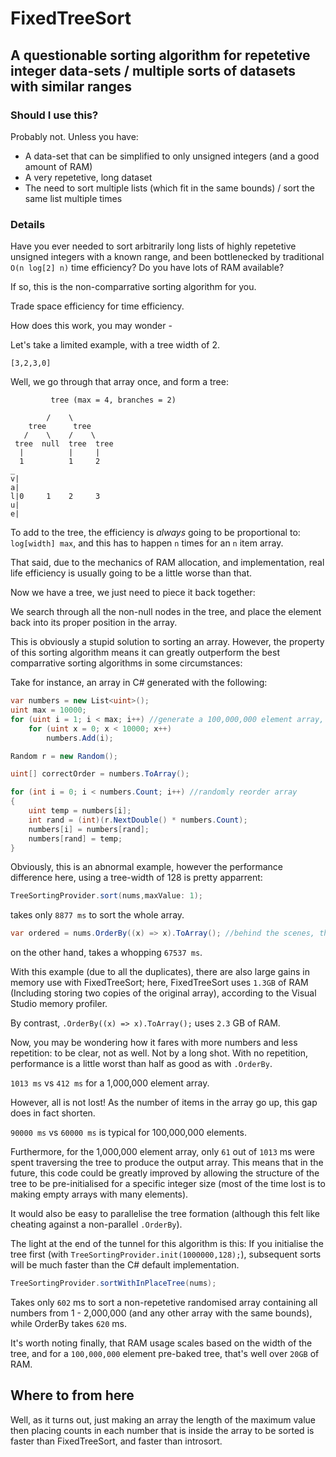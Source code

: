 # FixedTreeSort

## A questionable sorting algorithm for repetetive integer data-sets / multiple sorts of datasets with similar ranges

### Should I use this?

Probably not. Unless you have:
* A data-set that can be simplified to only unsigned integers (and a good amount of RAM)
* A very repetetive, long dataset
* The need to sort multiple lists (which fit in the same bounds) / sort the same list multiple times

### Details

Have you ever needed to sort arbitrarily long lists of highly repetetive unsigned integers with a known range, and been bottlenecked by traditional `O(n log[2] n)` time efficiency? Do you have lots of RAM available?

If so, this is the non-comparrative sorting algorithm for you.

Trade space efficiency for time efficiency.

How does this work, you may wonder -

Let's take a limited example, with a tree width of 2.

`[3,2,3,0]`

Well, we go through that array once, and form a tree:

```
         tree (max = 4, branches = 2)
    
        /    \
    tree      tree
   /    \    /    \
 tree  null  tree  tree
  |          |     |
  1          1     2
_
v|
a|
l|0     1    2     3
u|
e|  
```

To add to the tree, the efficiency is *always* going to be proportional to:
`log[width] max`, and this has to happen `n` times for an `n` item array.

That said, due to the mechanics of RAM allocation, and implementation, real life efficiency is usually going to be a little worse than that.

Now we have a tree, we just need to piece it back together:

We search through all the non-null nodes in the tree, and place the element back into its proper position in the array.

This is obviously a stupid solution to sorting an array. However, the property of this sorting algorithm means it can greatly outperform the best comparrative sorting algorithms in some circumstances:

Take for instance, an array in C# generated with the following:
```CS
var numbers = new List<uint>();
uint max = 10000;
for (uint i = 1; i < max; i++) //generate a 100,000,000 element array, with 10,000 distinct elements, each with 10,000 duplicates
    for (uint x = 0; x < 10000; x++)
        numbers.Add(i);

Random r = new Random();

uint[] correctOrder = numbers.ToArray();

for (int i = 0; i < numbers.Count; i++) //randomly reorder array
{
    uint temp = numbers[i];
    int rand = (int)(r.NextDouble() * numbers.Count);
    numbers[i] = numbers[rand];
    numbers[rand] = temp;
}
```
Obviously, this is an abnormal example, however the performance difference here, using a tree-width of 128 is pretty apparrent:
```CS
TreeSortingProvider.sort(nums,maxValue: 1);
```
takes only `8877 ms` to sort the whole array.

```CS
var ordered = nums.OrderBy((x) => x).ToArray(); //behind the scenes, this is an introsort (quicksort + heapsort)
```
on the other hand, takes a whopping `67537 ms`.

With this example (due to all the duplicates), there are also large gains in memory use with FixedTreeSort; here, FixedTreeSort uses `1.3GB` of RAM (Including storing two copies of the original array), according to the Visual Studio memory profiler.

By contrast, `.OrderBy((x) => x).ToArray();` uses `2.3` GB of RAM.

Now, you may be wondering how it fares with more numbers and less repetition: to be clear, not as well. Not by a long shot. With no repetition, performance is a little worst than half as good as with `.OrderBy`.

`1013 ms` vs `412 ms` for a 1,000,000 element array.

However, all is not lost! As the number of items in the array go up, this gap does in fact shorten.

`90000 ms` vs `60000 ms` is typical for 100,000,000 elements.

Furthermore, for the 1,000,000 element array, only `61` out of `1013` ms were spent traversing the tree to produce the output array. This means that in the future, this code could be greatly improved by allowing the structure of the tree to be pre-initialised for a specific integer size (most of the time lost is to making empty arrays with many elements).

It would also be easy to parallelise the tree formation (although this felt like cheating against a non-parallel `.OrderBy`).

The light at the end of the tunnel for this algorithm is this: If you initialise the tree first (with `TreeSortingProvider.init(1000000,128);`), subsequent sorts will be much faster than the C# default implementation.

```C#
TreeSortingProvider.sortWithInPlaceTree(nums);
```

Takes only `602` ms to sort a non-repetetive randomised array containing all numbers from 1 - 2,000,000 (and any other array with the same bounds), while OrderBy takes `620` ms.

It's worth noting finally, that RAM usage scales based on the width of the tree, and for a `100,000,000` element pre-baked tree, that's well over `20GB` of RAM.

## Where to from here

Well, as it turns out, just making an array the length of the maximum value then placing counts in each number that is inside the array to be sorted is faster than FixedTreeSort, and faster than introsort.